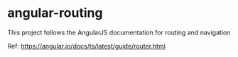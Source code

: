 # angular-routing

This project follows the AngularJS documentation for routing and navigation

Ref: https://angular.io/docs/ts/latest/guide/router.html
